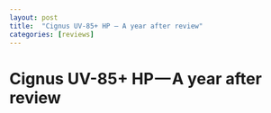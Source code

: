 ```yaml
---
layout: post
title:  "Cignus UV-85+ HP — A year after review"
categories: [reviews]
---
```


# Cignus UV-85+ HP — A year after review
